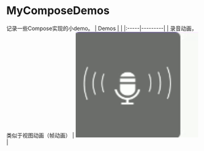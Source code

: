 # MyComposeDemos
记录一些Compose实现的小demo。
| Demos | |
|:-----|---------|
| 录音动画，类似于视图动画（帧动画） | <img src="screenshot/voice_anim.gif" width="320" alt="voice demo"> |

